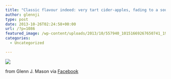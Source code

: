 ```yaml
---
title: "Classic flavour indeed: very tart cider-apples, fading to a sour floral aftertaste over a couple of seconds. Leaves a dry mouthfeel."
author: glennji
type: post
date: 2013-10-26T02:24:58+00:00
url: /?p=1086
featured_image: /wp-content/uploads/2013/10/557940_10151669267650741_1909930328_n.jpg
categories:
  - Uncategorized

---
```

<div>
  <img src='/wp-content/uploads/2013/10/557940_10151669267650741_1909930328_n.jpg' style='max-width:600px;' /></p> 
  
  <div>
    from Glenn J. Mason via <a href="https://www.facebook.com/photo.php?fbid=10151669267650741&#038;set=a.10151044406245741.427407.551785740&#038;type=1">Facebook</a>
  </div>
</div>

